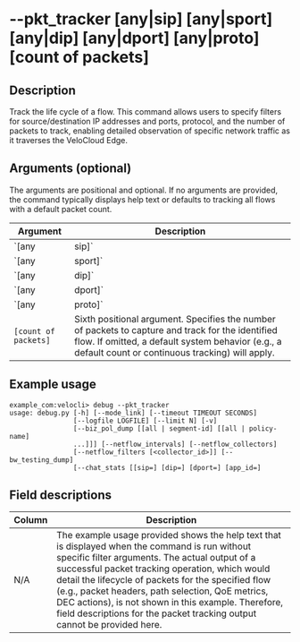 # --pkt_tracker [any|sip] [any|sport] [any|dip] [any|dport] [any|proto] [count of packets]

## Description
Track the life cycle of a flow. This command allows users to specify filters for source/destination IP addresses and ports, protocol, and the number of packets to track, enabling detailed observation of specific network traffic as it traverses the VeloCloud Edge.

## Arguments (optional)
The arguments are positional and optional. If no arguments are provided, the command typically displays help text or defaults to tracking all flows with a default packet count.

| Argument             | Description                                                                                                                                                              |
|----------------------|--------------------------------------------------------------------------------------------------------------------------------------------------------------------------|
| `[any|sip]`          | First positional argument. Specifies the source IP address to filter on (e.g., `192.168.1.10`) or the literal keyword `any` to match any source IP. If all arguments are omitted, filters default to `any`. |
| `[any|sport]`        | Second positional argument. Specifies the source port to filter on (e.g., `12345`) or the literal keyword `any` to match any source port. Defaults to `any` if not provided. |
| `[any|dip]`          | Third positional argument. Specifies the destination IP address to filter on (e.g., `8.8.8.8`) or the literal keyword `any` to match any destination IP. Defaults to `any` if not provided. |
| `[any|dport]`        | Fourth positional argument. Specifies the destination port to filter on (e.g., `443`) or the literal keyword `any` to match any destination port. Defaults to `any` if not provided. |
| `[any|proto]`        | Fifth positional argument. Specifies the protocol to filter on (e.g., `tcp`, `udp`, `icmp`) or the literal keyword `any` to match any protocol. Defaults to `any` if not provided. |
| `[count of packets]` | Sixth positional argument. Specifies the number of packets to capture and track for the identified flow. If omitted, a default system behavior (e.g., a default count or continuous tracking) will apply. |

## Example usage
```
example_com:velocli> debug --pkt_tracker
usage: debug.py [-h] [--mode_link] [--timeout TIMEOUT SECONDS]
                [--logfile LOGFILE] [--limit N] [-v]
                [--biz_pol_dump [[all | segment-id] [[all | policy-name]
                ...]]] [--netflow_intervals] [--netflow_collectors]
                [--netflow_filters [<collector_id>]] [--bw_testing_dump]
                [--chat_stats [[sip=] [dip=] [dport=] [app_id=]
```

## Field descriptions
| Column | Description |
|---|---|
| N/A    | The example usage provided shows the help text that is displayed when the command is run without specific filter arguments. The actual output of a successful packet tracking operation, which would detail the lifecycle of packets for the specified flow (e.g., packet headers, path selection, QoE metrics, DEC actions), is not shown in this example. Therefore, field descriptions for the packet tracking output cannot be provided here. |